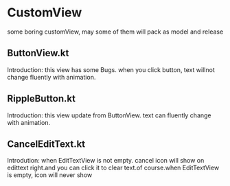 # CustomView
some boring customView, may some of them will pack as model and release 


## ButtonView.kt
Introduction: this view has some Bugs. when you click button, text willnot change fluently with animation.


## RippleButton.kt
Introduction: this view update from ButtonView. text can fluently change with animation.


## CancelEditText.kt
Introdution: when EditTextView is not empty. cancel icon will show on edittext right.and you can click it to clear text.of course.when EditTextView is empty, icon will never show
